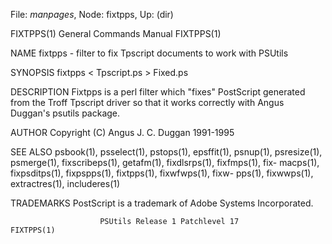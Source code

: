 File: *manpages*,  Node: fixtpps,  Up: (dir)

FIXTPPS(1)                  General Commands Manual                 FIXTPPS(1)



NAME
       fixtpps - filter to fix Tpscript documents to work with PSUtils

SYNOPSIS
       fixtpps < Tpscript.ps > Fixed.ps

DESCRIPTION
       Fixtpps  is  a  perl filter which "fixes" PostScript generated from the
       Troff Tpscript driver so that it works correctly  with  Angus  Duggan's
       psutils package.

AUTHOR
       Copyright (C) Angus J. C. Duggan 1991-1995

SEE ALSO
       psbook(1),  psselect(1),  pstops(1), epsffit(1), psnup(1), psresize(1),
       psmerge(1), fixscribeps(1), getafm(1), fixdlsrps(1),  fixfmps(1),  fix-
       macps(1),  fixpsditps(1),  fixpspps(1),  fixtpps(1), fixwfwps(1), fixw-
       pps(1), fixwwps(1), extractres(1), includeres(1)

TRADEMARKS
       PostScript is a trademark of Adobe Systems Incorporated.



                        PSUtils Release 1 Patchlevel 17             FIXTPPS(1)
